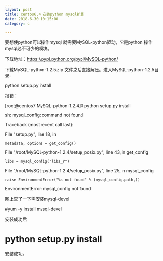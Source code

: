 ```yaml
---
layout: post
title: centos6.4 安装python mysql扩展 
date: 2018-6-30 10:15:00
category: c

---
```




要想使python可以操作mysql 就需要MySQL-python驱动，它是python 操作mysql必不可少的模块。

下载地址：https://pypi.python.org/pypi/MySQL-python/

下载MySQL-python-1.2.5.zip 文件之后直接解压。进入MySQL-python-1.2.5目录:

python setup.py install

报错：

[root@centos7 MySQL-python-1.2.4]# python setup.py install

sh: mysql_config: command not found

Traceback (most recent call last):

  File "setup.py", line 18, in <module>

    metadata, options = get_config()

  File "/root/MySQL-python-1.2.4/setup_posix.py", line 43, in get_config

    libs = mysql_config("libs_r")

  File "/root/MySQL-python-1.2.4/setup_posix.py", line 25, in mysql_config

    raise EnvironmentError("%s not found" % (mysql_config.path,))

EnvironmentError: mysql_config not found

网上查了一下需安装mysql-devel 

#yum -y install mysql-devel 

安装成功后

# python setup.py install

安装成功。
